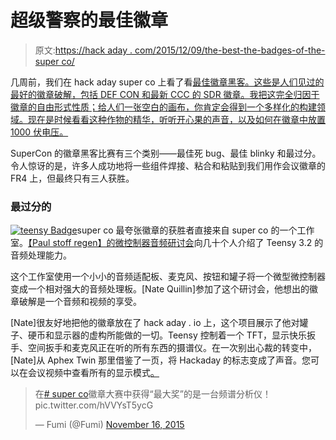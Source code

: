 # 超级警察的最佳徽章

> 原文:[https://hack aday . com/2015/12/09/the-best-the-badges-of-the-super co/](https://hackaday.com/2015/12/09/the-best-badges-of-the-supercon/)

几周前，我们在 hack aday super co 上看了看[最佳徽章黑客。这些是人们见过的最好的徽章破解，包括 DEF CON 和最新 CCC 的 SDR 徽章。我把这完全归因于徽章的自由形式性质；给人们一张空白的画布，你肯定会得到一个多样化的构建领域。现在是时候看看这种作物的精华，听听开心果的声音，以及如何在徽章中放置 1000 伏电压。](http://hackaday.com/2015/11/20/the-best-conference-badge-hacking-youve-ever-seen/)

SuperCon 的徽章黑客比赛有三个类别——最佳死 bug、最佳 blinky 和最过分。令人惊讶的是，许多人成功地将一些组件焊接、粘合和粘贴到我们用作会议徽章的 FR4 上，但最终只有三人获胜。

### 最过分的

[![teensy Badge](../Images/c24b3139ff935bf022511d460328dbc2.png)](https://hackaday.com/wp-content/uploads/2015/12/teensy-badge.jpg)super co 最夸张徽章的获胜者直接来自 super co 的一个工作室。[【Paul stoff regen】的微控制器音频研讨会](https://hackaday.io/project/8292-microcontroller-audio-workshop-had-supercon-2015)向几十个人介绍了 Teensy 3.2 的音频处理能力。

这个工作室使用一个小小的音频适配板、麦克风、按钮和罐子将一个微型微控制器变成一个相对强大的音频处理板。[Nate Quillin]参加了这个研讨会，他想出的徽章破解是一个音频和视频的享受。

[Nate]很友好地把他的徽章放在了 hack aday . io 上，这个项目展示了他对罐子、硬币和显示器的虚构所能做的一切。Teensy 控制着一个 TFT，显示快乐扳手、空间扳手和麦克风正在听的所有东西的摄谱仪。在一次别出心裁的转变中，[Nate]从 Aphex Twin 那里借鉴了一页，将 Hackaday 的标志变成了声音。您可以在会议视频中查看所有的显示模式[。](https://www.youtube.com/watch?v=pJO0WaFeIxk&t=17m32s)

> 在[# super co](https://twitter.com/hashtag/SuperCon?src=hash)徽章大赛中获得“最大奖”的是一台频谱分析仪！pic.twitter.com/hVVYsT5ycG
> 
> — Fumi (@Fumi) [November 16, 2015](https://twitter.com/Fumi/status/666059947365429248)